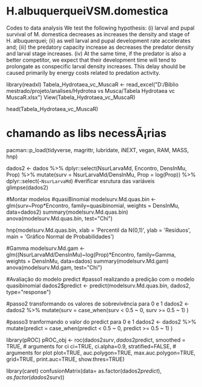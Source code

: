 # H.albuquerqueiVSM.domestica
Codes to data analysis 
We test the following hypothesis: 
(i) larval and pupal survival of M. domestica decreases as increases the density and stage of H. albuquerquei; 
(ii) as well larval and pupal development rate accelerates and; 
(iii) the predatory capacity increase as decreases the predator density and larval stage increases. 
(iv) At the same time, if the predator is also a better competitor, we expect that their development time will tend to prolongate as conspecific larval 
density increases. This delay should be caused primarily by energy costs related to predation activity.

library(readxl)
Tabela_Hydrotaea_vc_MuscaR <- read_excel("D:/Biblio mestrado/projeto/analises/Hydrotea vs Musca/Tabela  Hydrotaea vc MuscaR.xlsx")
View(Tabela_Hydrotaea_vc_MuscaR)

head(Tabela_Hydrotaea_vc_MuscaR)

# chamando as libs necessÃ¡rias
pacman::p_load(tidyverse, magrittr, lubridate, iNEXT, vegan, RAM, MASS, hnp)

dados2 <- dados %>% dplyr::select(NsurLarvaMd, Encontro, DensInMu, Prop) %>%
   mutate(surv = NsurLarvaMd/DensInMu, 
         Prop = log(Prop)) %>% dplyr::select(-`NsurLarvaMd`)
#verificar esrutura das variáveis
glimpse(dados2)

#Montar modelos
#quasiBinomial
modelsurv.Md.quas.bin <- glm(surv~Prop*Encontro,
                             family=quasibinomial, weights = DensInMu, data=dados2)
summary(modelsurv.Md.quas.bin)
anova(modelsurv.Md.quas.bin, test="Chi")

hnp(modelsurv.Md.quas.bin, xlab = 'Percentil da N(0,1)', ylab = 'Resíduos', main = 'Gráfico Normal de Probabilidades')

#Gamma
modelsurv.Md.gam <- glm((NsurLarvaMd/DensInMu)~log(Prop)*Encontro,
                        family=Gamma, weights = DensInMu, data=dados)
summary(modelsurv.Md.gam)
anova(modelsurv.Md.gam, test="Chi")

#Avaliação do modelo predict
#passo1 realizando a predição com o modelo quasibinomial
dados2$predict <- predict(modelsurv.Md.quas.bin, dados2, type="response")

#passo2 transformando os valores de sobrevivência para 0 e 1
dados2 <- dados2 %>% mutate(surv = case_when(surv < 0.5 ~ 0, surv >= 0.5 ~ 1) )

#passo3 tranformando o valor do predict para 0 e 1 
dados2 <- dados2 %>% mutate(predict = case_when(predict < 0.5 ~ 0, predict >= 0.5 ~ 1) )

library(pROC)
pROC_obj <- roc(dados2$surv,dados2$predict,
                smoothed = TRUE,
                # arguments for ci
                ci=TRUE, ci.alpha=0.9, stratified=FALSE,
                # arguments for plot
                plot=TRUE, auc.polygon=TRUE, max.auc.polygon=TRUE, grid=TRUE,
                print.auc=TRUE, show.thres=TRUE)


library(caret)
confusionMatrix(data= as.factor(dados2$predict), as.factor (dados2$surv))
